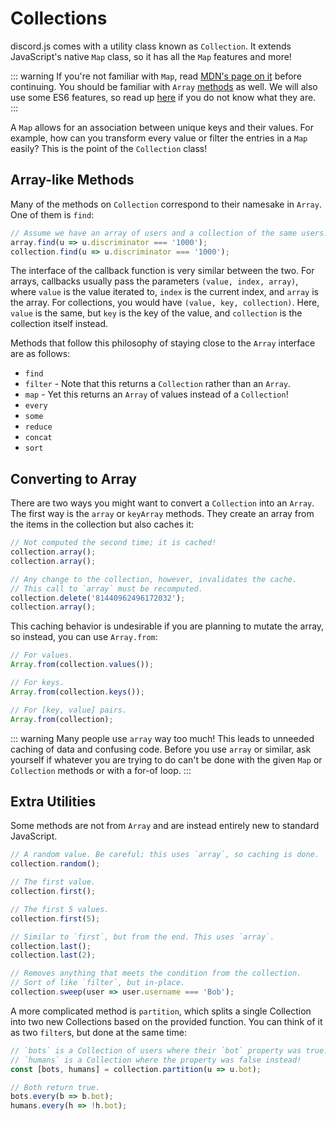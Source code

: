 # Collections

discord.js comes with a utility class known as `Collection`. It extends JavaScript's native `Map` class, so it has all the `Map` features and more!

::: warning If you're not familiar with `Map`, read [MDN's page on it](https://developer.mozilla.org/en-US/docs/Web/JavaScript/Reference/Global_Objects/Map) before continuing. You should be familiar with `Array` [methods](https://developer.mozilla.org/en-US/docs/Web/JavaScript/Reference/Global_Objects/Array) as well. We will also use some ES6 features, so read up [here](https://github.com/zachjmurphy/guide/tree/9925b2dac70a223dd2dbb549ce57ddb5515bcbc0/additional-info/es6-syntax.md) if you do not know what they are. :::

A `Map` allows for an association between unique keys and their values. For example, how can you transform every value or filter the entries in a `Map` easily? This is the point of the `Collection` class!

## Array-like Methods

Many of the methods on `Collection` correspond to their namesake in `Array`. One of them is `find`:

```javascript
// Assume we have an array of users and a collection of the same users.
array.find(u => u.discriminator === '1000');
collection.find(u => u.discriminator === '1000');
```

The interface of the callback function is very similar between the two. For arrays, callbacks usually pass the parameters `(value, index, array)`, where `value` is the value iterated to, `index` is the current index, and `array` is the array. For collections, you would have `(value, key, collection)`. Here, `value` is the same, but `key` is the key of the value, and `collection` is the collection itself instead.

Methods that follow this philosophy of staying close to the `Array` interface are as follows:

* `find`
* `filter` - Note that this returns a `Collection` rather than an `Array`.
* `map` - Yet this returns an `Array` of values instead of a `Collection`!
* `every`
* `some`
* `reduce`
* `concat`
* `sort`

## Converting to Array

There are two ways you might want to convert a `Collection` into an `Array`. The first way is the `array` or `keyArray` methods. They create an array from the items in the collection but also caches it:

```javascript
// Not computed the second time; it is cached!
collection.array();
collection.array();

// Any change to the collection, however, invalidates the cache.
// This call to `array` must be recomputed.
collection.delete('81440962496172032');
collection.array();
```

This caching behavior is undesirable if you are planning to mutate the array, so instead, you can use `Array.from`:

```javascript
// For values.
Array.from(collection.values());

// For keys.
Array.from(collection.keys());

// For [key, value] pairs.
Array.from(collection);
```

::: warning Many people use `array` way too much! This leads to unneeded caching of data and confusing code. Before you use `array` or similar, ask yourself if whatever you are trying to do can't be done with the given `Map` or `Collection` methods or with a for-of loop. :::

## Extra Utilities

Some methods are not from `Array` and are instead entirely new to standard JavaScript.

```javascript
// A random value. Be careful; this uses `array`, so caching is done.
collection.random();

// The first value.
collection.first();

// The first 5 values.
collection.first(5);

// Similar to `first`, but from the end. This uses `array`.
collection.last();
collection.last(2);

// Removes anything that meets the condition from the collection.
// Sort of like `filter`, but in-place.
collection.sweep(user => user.username === 'Bob');
```

A more complicated method is `partition`, which splits a single Collection into two new Collections based on the provided function. You can think of it as two `filter`s, but done at the same time:

```javascript
// `bots` is a Collection of users where their `bot` property was true.
// `humans` is a Collection where the property was false instead!
const [bots, humans] = collection.partition(u => u.bot);

// Both return true.
bots.every(b => b.bot);
humans.every(h => !h.bot);
```

